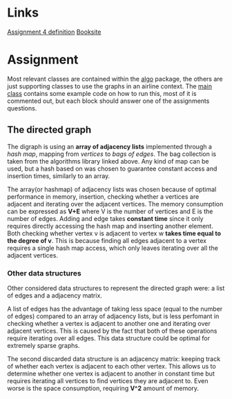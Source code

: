 # Links

[Assignment 4 definition](https://github.com/datsoftlyngby/soft2019spring-algorithms/blob/master/Weeklies/Week_11/04-assignment/04%20Assignment%20Airline%20Network.pdf)
[Booksite](https://algs4.cs.princeton.edu/home/)

# Assignment

Most relevant classes are contained within the [algo](src/main/java/cphb/algo) package, the others are just supporting classes to use the graphs in an airline context. The [main class](src/main/java/cphb/App.java) contains some example code on how to run this, most of it is commented out, but each block should answer one of the assignments questions.

## The directed graph

The digraph is using an **array of adjacency lists** implemented through a _hash map_, mapping from _vertices_ to _bags of edges_. The bag collection is taken from the algorithms library linked above. Any kind of map can be used, but a hash based on was chosen to guarantee constant access and insertion times, similarly to an array. 

The array(or hashmap) of adjacency lists was chosen because of optimal performance in memory, insertion, checking whether a vertices are adjacent and iterating over the adjacent vertices. The memory consumption can be expressed as **V+E** where V is the number of vertices and E is the number of edges. Adding and edge takes **constant time** since it only requires directly accessing the hash map and inserting another element. Both checking whether vertex v is adjacent to vertex w **takes time equal to the degree of v**. This is because finding all edges adjacent to a vertex requires a single hash map access, which only leaves iterating over all the adjacent vertices.

### Other data structures

Other considered data structures to represent the directed graph were: a list of edges and a adjacency matrix.

A list of edges has the advantage of taking less space (equal to the number of edges) compared to an array of adjacency lists, but is less perfomant in checking whether a vertex is adjacent to another one and iterating over adjacent vertices. This is caused by the fact that both of these operations require iterating over all edges. This data structure could be optimal for extremely sparse graphs.

The second discarded data structure is an adjacency matrix: keeping track of whether each vertex is adjacent to each other vertex. This allows us to determine whether one vertex is adjacent to another in constant time but requires iterating all vertices to find vertices they are adjacent to. Even worse is the space consumption, requiring **V^2** amount of memory.
